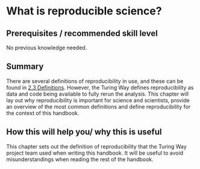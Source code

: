# What is reproducible science?

## Prerequisites / recommended skill level
No previous knowledge needed.

## Summary
There are several definitions of reproducibility in use, and these can be found in [2.3 Definitions](https://github.com/RostiReadioff/the-turing-way/blob/master/book/content/reproducibility/03/definitions.md).
However, the Turing Way defines reproducibility as data and code being available to fully rerun the analysis.
This chapter will lay out why reproducibility is important for science and scientists, provide an overview of the most common definitions and define reproducibility for the context of this handbook.

## How this will help you/ why this is useful
This chapter sets out the definition of reproducibility that the Turing Way project team used when writing this handbook.
It will be useful to avoid misunderstandings when reading the rest of the handbook.

